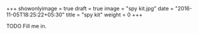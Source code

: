 +++
showonlyimage = true
draft = true
image = "spy kit.jpg"
date = "2016-11-05T18:25:22+05:30"
title = "spy kit"
weight = 0
+++

TODO Fill me in.

